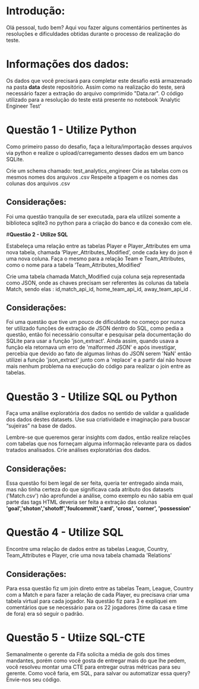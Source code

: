# **Introdução:**
Olá pessoal, tudo bem? Aqui vou fazer alguns comentários pertinentes às resoluções e dificuldades obtidas durante o processo de realização do teste.

# **Informações dos dados:**

Os dados que você precisará para completar este desafio está armazenado na pasta **data** deste repositório. Assim como na realização do teste, será necessário fazer a extração do arquivo comprimido "Data.rar". O código utilizado para a resolução do teste está presente no notebook 'Analytic Engineer Test'

# **Questão 1 - Utilize Python**

Como primeiro passo do desafio, faça a leitura/importação desses arquivos via python e realize o upload/carregamento desses dados em um banco SQLite.

Crie um schema chamado: test_analytics_engineer
Crie as tabelas com os mesmos nomes dos arquivos .csv
Respeite a tipagem e os nomes das colunas dos arquivos .csv

## **Considerações:**

Foi uma questão tranquila de ser executada, para ela utilizei somente a biblioteca sqlite3 no python para a criação do banco e da conexão com ele.

#**Questão 2 - Utilize SQL**

Estabeleça uma relação entre as tabelas Player e Player_Attributes em uma nova tabela, chamada ‘Player_Attributes_Modified’, onde cada key do json é uma nova coluna. Faça o mesmo para a relação Team e Team_Attributes, como o nome para a tabela ‘Team_Attributes_Modified’

Crie uma tabela chamada Match_Modified cuja coluna seja representada como JSON, onde as chaves precisam ser referentes às colunas da tabela Match, sendo elas : id,match_api_id, home_team_api_id, away_team_api_id .

## **Considerações:**

Foi uma questão que tive um pouco de dificuldade no começo por nunca ter utilizado funções de extração de JSON dentro do SQL, como pedia a questão, então foi necessário consultar e pesquisar pela documentação do SQLite para usar a função 'json_extract'. Ainda assim, quando usava a função ela retornava um erro de 'malformed JSON' e após investigar, percebia que devido ao fato de algumas linhas do JSON serem 'NaN' então utilizei a função 'json_extract' junto com a 'replace' e a partir daí não houve mais nenhum problema na execução do código para realizar o join entre as tabelas.

# **Questão 3 - Utilize SQL ou Python**

Faça uma análise exploratória dos dados no sentido de validar a qualidade dos dados destes datasets. Use sua criatividade e imaginação para buscar “sujeiras” na base de dados.

Lembre-se que queremos gerar insights com dados, então realize relações com tabelas que nos forneçam alguma informação relevante para os dados tratados analisados. Crie análises exploratórias dos dados.

## **Considerações:**
Essa questão foi bem legal de ser feita, queria ter entregado ainda mais, mas não tinha certeza do que significava cada atributo dos datasets ('Match.csv') não aprofundei a análise, como exemplo eu não sabia em qual parte das tags HTML deveria ser feita a extração das colunas **'goal','shoton','shotoff','foulcommit','card', 'cross', 'corner', 'possession'**

# **Questão 4 - Utilize SQL**

Encontre uma relação de dados entre as tabelas League, Country, Team_Attributes e Player, crie uma nova tabela chamada 'Relations'

## **Considerações:**

Para essa questão fiz um join direto entre as tabelas Team, League, Country com a Match e para fazer a relação de cada Player, eu precisava criar uma tabela virtual para cada jogador. Na questão fiz para 3 e expliquei em comentários que se necessário para os 22 jogadores (time da casa e time de fora) era só seguir o padrão.

# **Questão 5 - Utiize SQL-CTE**

Semanalmente o gerente da Fifa solicita a média de gols dos times mandantes, porém como você gosta de entregar mais do que lhe pedem, você resolveu montar uma CTE para entregar outras métricas para seu gerente. Como você faria, em SQL, para salvar ou automatizar essa query? Envie-nos seu código.


